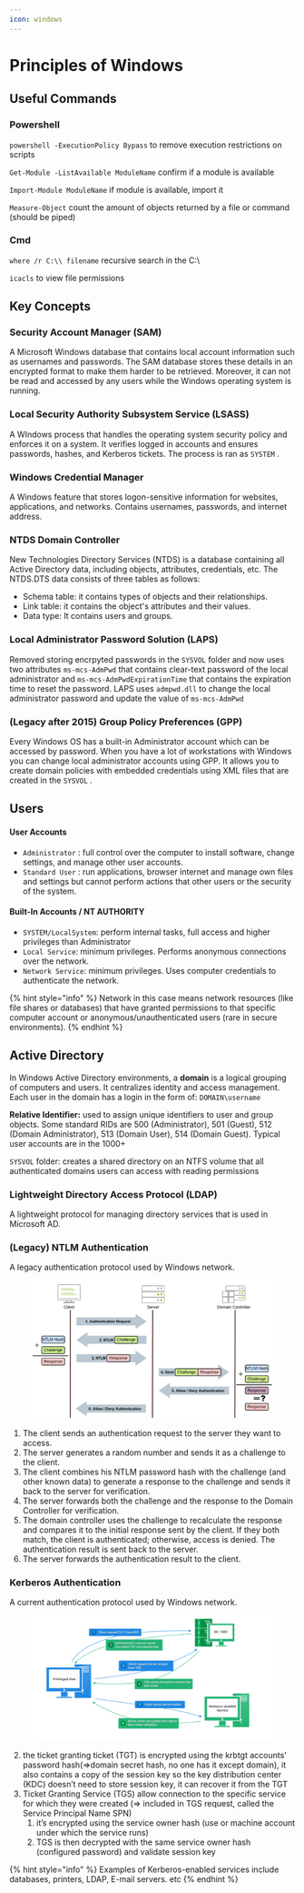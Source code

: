 ```yaml
---
icon: windows
---
```


# Principles of Windows

## Useful Commands

### Powershell

`powershell -ExecutionPolicy Bypass` to remove execution restrictions on scripts

`Get-Module -ListAvailable ModuleName` confirm if a module is available

`Import-Module ModuleName` if module is available, import it

`Measure-Object` count the amount of objects returned by a file or command (should be piped)

### Cmd

`where /r C:\\ filename` recursive search in the C:\\

`icacls` to view file permissions

## Key Concepts

### Security Account Manager (SAM)

A Microsoft Windows database that contains local account information such as usernames and passwords. The SAM database stores these details in an encrypted format to make them harder to be retrieved. Moreover, it can not be read and accessed by any users while the Windows operating system is running.

### Local Security Authority Subsystem Service (LSASS)

A WIndows process that handles the operating system security policy and enforces it on a system. It verifies logged in accounts and ensures passwords, hashes, and Kerberos tickets. The process is ran as `SYSTEM` .

### Windows Credential Manager

A Windows feature that stores logon-sensitive information for websites, applications, and networks. Contains usernames, passwords, and internet address.

### NTDS Domain Controller

New Technologies Directory Services (NTDS) is a database containing all Active Directory data, including objects, attributes, credentials, etc. The NTDS.DTS data consists of three tables as follows:

* Schema table: it contains types of objects and their relationships.
* Link table: it contains the object's attributes and their values.
* Data type: It contains users and groups.

### Local Administrator Password Solution (LAPS)

Removed storing encrpyted passwords in the `SYSVOL` folder and now uses two attributes `ms-mcs-AdmPwd` that contains clear-text password of the local administrator and `ms-mcs-AdmPwdExpirationTime` that contains the expiration time to reset the password. LAPS uses `admpwd.dll` to change the local administrator password and update the value of `ms-mcs-AdmPwd`

### (Legacy after 2015) Group Policy Preferences (GPP)

Every Windows OS has a built-in Administrator account which can be accessed by password. When you have a lot of workstations with Windows you can change local administrator accounts using GPP. It allows you to create domain policies with embedded credentials using XML files that are created in the `SYSVOL` .

## Users

#### User Accounts

* `Administrator` : full control over the computer to install software, change settings, and manage other user accounts.
* `Standard User` : run applications, browser internet and manage own files and settings but cannot perform actions that other users or the security of the system.

#### Built-In Accounts / NT AUTHORITY

* `SYSTEM/LocalSystem`: perform internal tasks, full access and higher privileges than Administrator
* `Local Service`: minimum privileges. Performs anonymous connections over the network.
* `Network Service`: minimum privileges. Uses computer credentials to authenticate the network.

{% hint style="info" %}
Network in this case means network resources (like file shares or databases) that have granted permissions to that specific computer account or anonymous/unauthenticated users (rare in secure environments).
{% endhint %}

## Active Directory

In Windows Active Directory environments, a **domain** is a logical grouping of computers and users. It centralizes identity and access management. Each user in the domain has a login in the form of: `DOMAIN\username`&#x20;

**Relative Identifier:** used to assign unique identifiers to user and group objects. Some standard RIDs are 500 (Administrator), 501 (Guest), 512 (Domain Administrator), 513 (Domain User), 514 (Domain Guest). Typical user accounts are in the 1000+

`SYSVOL` folder: creates a shared directory on an NTFS volume that all authenticated domains users can access with reading permissions

### Lightweight Directory Access Protocol (LDAP)

A lightweight protocol for managing directory services that is used in Microsoft AD.

### (Legacy) NTLM Authentication

A legacy authentication protocol used by Windows network.

<figure><img src=".gitbook/assets/image (12).png" alt=""><figcaption></figcaption></figure>

1. The client sends an authentication request to the server they want to access.
2. The server generates a random number and sends it as a challenge to the client.
3. The client combines his NTLM password hash with the challenge (and other known data) to generate a response to the challenge and sends it back to the server for verification.
4. The server forwards both the challenge and the response to the Domain Controller for verification.
5. The domain controller uses the challenge to recalculate the response and compares it to the initial response sent by the client. If they both match, the client is authenticated; otherwise, access is denied. The authentication result is sent back to the server.
6. The server forwards the authentication result to the client.

### Kerberos Authentication

A current authentication protocol used by Windows network.

<figure><img src=".gitbook/assets/image (13).png" alt=""><figcaption></figcaption></figure>

2. the ticket granting ticket (TGT) is encrypted using the krbtgt accounts' password hash(⇒domain secret hash, no one has it except domain), it also contains a copy of the session key so the key distribution center (KDC) doesn’t need to store session key, it can recover it from the TGT
3. Ticket Granting Service (TGS) allow connection to the specific service for which they were created (⇒ included in TGS request, called the Service Principal Name SPN)
   1. it’s encrypted using the service owner hash (use or machine account under which the service runs)
   2. TGS is then decrypted with the same service owner hash (configured password) and validate session key

{% hint style="info" %}
Examples of Kerberos-enabled services include databases, printers, LDAP, E-mail servers. etc
{% endhint %}
